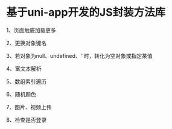 # 基于uni-app开发的JS封装方法库

<p>1、页面触底加载更多</p>
<p>2、更换对象键名</p>
<p>3、若对象为null、undefined、''时，转化为空对象或指定某值</p>
<p>4、富文本解析</p>
<p>5、数组索引遍历</p>
<p>6、随机颜色</p>
<p>7、图片、视频上传</p>
<p>8、检查是否登录</p>
